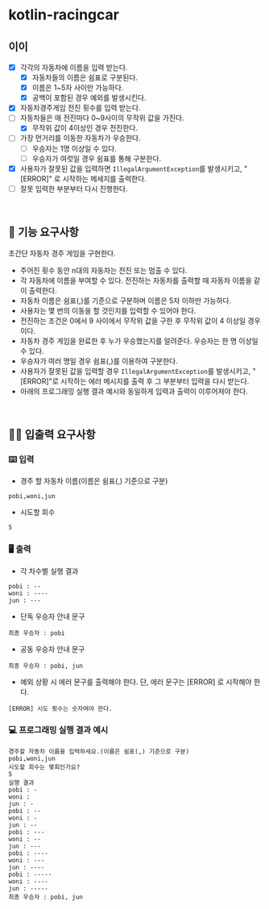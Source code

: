 # kotlin-racingcar

## 이이

- [x] 각각의 자동차에 이름을 입력 받는다.
  - [x] 자동차들의 이름은 쉼표로 구분된다.
  - [x] 이름은 1~5자 사이만 가능하다.
  - [x] 공백이 포함된 경우 예외를 발생시킨다.
- [x] 자동차경주게임 전진 횟수를 입력 받는다.
- [ ] 자동차들은 매 전진마다 0~9사이의 무작위 값을 가진다.
  - [x] 무작위 값이 4이상인 경우 전진한다.
- [ ] 가장 먼거리를 이동한 자동차가 우승한다.
  - [ ] 우승자는 1명 이상일 수 있다.
  - [ ] 우승자가 여럿일 경우 쉼표를 통해 구분한다.
- [x] 사용자가 잘못된 값을 입력하면 `IllegalArgumentException`를 발생시키고, "[ERROR]" 로 시작하는 메세지를 출력한다.
- [ ] 잘못 입력한 부분부터 다시 진행한다.

<br>

## 🚀 기능 요구사항

초간단 자동차 경주 게임을 구현한다.

- 주어진 횟수 동안 n대의 자동차는 전진 또는 멈출 수 있다.
- 각 자동차에 이름을 부여할 수 있다. 전진하는 자동차를 출력할 때 자동차 이름을 같이 출력한다.
- 자동차 이름은 쉼표(,)를 기준으로 구분하며 이름은 5자 이하만 가능하다.
- 사용자는 몇 번의 이동을 할 것인지를 입력할 수 있어야 한다.
- 전진하는 조건은 0에서 9 사이에서 무작위 값을 구한 후 무작위 값이 4 이상일 경우이다.
- 자동차 경주 게임을 완료한 후 누가 우승했는지를 알려준다. 우승자는 한 명 이상일 수 있다.
- 우승자가 여러 명일 경우 쉼표(,)를 이용하여 구분한다.
- 사용자가 잘못된 값을 입력할 경우 `IllegalArgumentException`를 발생시키고, "[ERROR]"로 시작하는 에러 메시지를 출력 후 그 부분부터 입력을 다시 받는다.
- 아래의 프로그래밍 실행 결과 예시와 동일하게 입력과 출력이 이루어져야 한다.

<br>

## ✍🏻 입출력 요구사항

### ⌨️ 입력

- 경주 할 자동차 이름(이름은 쉼표(,) 기준으로 구분)

```
pobi,woni,jun
```

- 시도할 회수

```
5
```

### 🖥 출력

- 각 차수별 실행 결과

```
pobi : --
woni : ----
jun : ---
```

- 단독 우승자 안내 문구

```
최종 우승자 : pobi
```

- 공동 우승자 안내 문구

```
최종 우승자 : pobi, jun
```

- 예외 상황 시 에러 문구를 출력해야 한다. 단, 에러 문구는 [ERROR] 로 시작해야 한다.

```
[ERROR] 시도 횟수는 숫자여야 한다.
```

### 💻 프로그래밍 실행 결과 예시

```
경주할 자동차 이름을 입력하세요.(이름은 쉼표(,) 기준으로 구분)
pobi,woni,jun
시도할 회수는 몇회인가요?
5
실행 결과
pobi : -
woni : 
jun : -
pobi : --
woni : -
jun : --
pobi : ---
woni : --
jun : ---
pobi : ----
woni : ---
jun : ----
pobi : -----
woni : ----
jun : -----
최종 우승자 : pobi, jun
```
